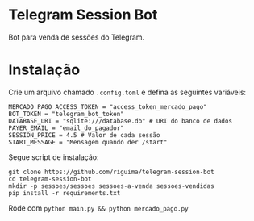 # Telegram Session Bot

Bot para venda de sessões do Telegram.

# Instalação

Crie um arquivo chamado `.config.toml` e defina as seguintes variáveis:

```
MERCADO_PAGO_ACCESS_TOKEN = "access_token_mercado_pago"
BOT_TOKEN = "telegram_bot_token"
DATABASE_URI = "sqlite:///database.db" # URI do banco de dados
PAYER_EMAIL = "email_do_pagador"
SESSION_PRICE = 4.5 # Valor de cada sessão
START_MESSAGE = "Mensagem quando der /start"
```

Segue script de instalação:

```
git clone https://github.com/riguima/telegram-session-bot
cd telegram-session-bot
mkdir -p sessoes/sessoes sessoes-a-venda sessoes-vendidas
pip install -r requirements.txt
```

Rode com `python main.py && python mercado_pago.py`
